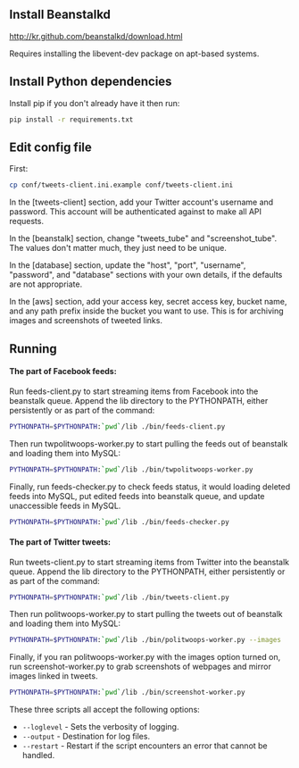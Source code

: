 ## Install Beanstalkd

http://kr.github.com/beanstalkd/download.html

Requires installing the libevent-dev package on apt-based systems.


## Install Python dependencies

Install pip if you don't already have it then run:

```bash
pip install -r requirements.txt
```


## Edit config file

First:

```bash
cp conf/tweets-client.ini.example conf/tweets-client.ini
```

In the [tweets-client] section, add your Twitter account's username and password. This account will be authenticated against to make all API requests.

In the [beanstalk] section, change "tweets_tube" and "screenshot_tube". The values don't matter much, they just need to be unique.

In the [database] section, update the "host", "port", "username", "password", and "database" sections with your own details, if the defaults are not appropriate.

In the [aws] section, add your access key, secret access key, bucket name, and any path prefix inside the bucket you want to use. This is for archiving images and screenshots of tweeted links.


## Running
#### The part of Facebook feeds:


Run feeds-client.py to start streaming items from Facebook into the beanstalk queue. Append the lib directory to the PYTHONPATH, either persistently or as part of the command:

```bash
PYTHONPATH=$PYTHONPATH:`pwd`/lib ./bin/feeds-client.py
```

Then run twpolitwoops-worker.py to start pulling the feeds out of beanstalk and loading them into MySQL:

```bash
PYTHONPATH=$PYTHONPATH:`pwd`/lib ./bin/twpolitwoops-worker.py
```

Finally, run feeds-checker.py to check feeds status, it would loading deleted feeds into MySQL, put edited feeds into beanstalk queue, and update unaccessible feeds in MySQL.

```bash
PYTHONPATH=$PYTHONPATH:`pwd`/lib ./bin/feeds-checker.py
```

#### The part of Twitter tweets:

Run tweets-client.py to start streaming items from Twitter into the beanstalk queue. Append the lib directory to the PYTHONPATH, either persistently or as part of the command:

```bash
PYTHONPATH=$PYTHONPATH:`pwd`/lib ./bin/tweets-client.py
```

Then run politwoops-worker.py to start pulling the tweets out of beanstalk and loading them into MySQL:

```bash
PYTHONPATH=$PYTHONPATH:`pwd`/lib ./bin/politwoops-worker.py --images
```

Finally, if you ran politwoops-worker.py with the images option turned on, run screenshot-worker.py to grab screenshots of webpages and mirror images linked in tweets.

```bash
PYTHONPATH=$PYTHONPATH:`pwd`/lib ./bin/screenshot-worker.py
```

These three scripts all accept the following options:

* `--loglevel` - Sets the verbosity of logging.
* `--output` - Destination for log files. 
* `--restart` - Restart if the script encounters an error that cannot be handled.
